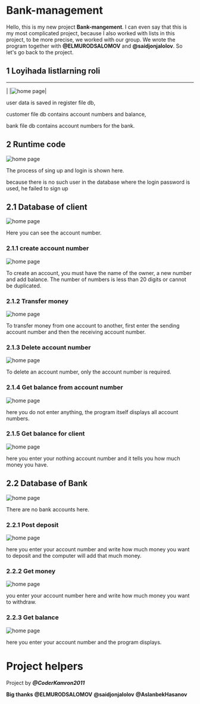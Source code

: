 # Bank-management

Hello, this is my new project **Bank-mangement**. I can even say that this is my most complicated project, because I also worked with lists in this project, to be more precise, we worked with our group. We wrote the program together with **@ELMURODSALOMOV** and **@saidjonjalolov**. So let's go back to the project.
## 1 Loyihada listlarning roli

-----------------------------
|
|![home page](nothing.png)|

user data is saved in register file db,

customer file db contains account numbers and balance,

bank file db contains account numbers for the bank.

## 2 Runtime code

![home page](Image/1.gif)

The process of sing up and login is shown here.

because there is no such user in the database where the login password is used, he failed to sign up

## 2.1 Database of client

![home page](Image/Customerfile.gif)

Here you can see the account number.

### 2.1.1 create account number
![home page](Image/Create.gif)

To create an account, you must have the name of the owner, a new number and add balance. The number of numbers is less than 20 digits or cannot be duplicated.

### 2.1.2 Transfer money
![home page](Image/transfer.gif)

To transfer money from one account to another, first enter the sending account number and then the receiving account number.

### 2.1.3 Delete account number
![home page](Image/delete.gif)

To delete an account number, only the account number is required.

### 2.1.4 Get balance from account number
![home page](Image/sui.gif)

here you do not enter anything, the program itself displays all account numbers.

### 2.1.5 Get balance for client
![home page](Image/sui2.gif)

here you enter your nothing account number and it tells you how much money you have.

## 2.2 Database of Bank

![home page](Image/bank.gif)

There are no bank accounts here.

### 2.2.1 Post deposit
![home page](Image/postdepo.gif)

here you enter your account number and write how much money you want to deposit and the computer will add that much money.

### 2.2.2 Get money
![home page](Image/getmon.gif)

you enter your account number here and write how much money you want to withdraw.

### 2.2.3 Get balance
![home page](Image/getbala.gif)

here you enter your account number and the program displays.

# Project helpers

Project by ***@CoderKamron2011***

**Big thanks**
**@ELMURODSALOMOV**
**@saidjonjalolov**
**@AslanbekHasanov**